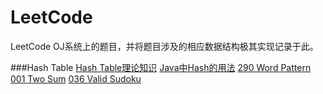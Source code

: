 # LeetCode
LeetCode OJ系统上的题目，并将题目涉及的相应数据结构极其实现记录于此。

###Hash Table
[Hash Table理论知识]()
[Java中Hash的用法]()
[290 Word Pattern](https://github.com/ScholatLouis/LeetCode/blob/master/290%20Word%20Pattern)
[001 Two Sum](https://github.com/ScholatLouis/LeetCode/edit/master/001%20Two%20Sum)
[036 Valid Sudoku]()
